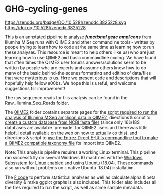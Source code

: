 # GHG-cycling-genes
https://zenodo.org/badge/DOI/10.5281/zenodo.3825228.svg https://doi.org/10.5281/zenodo.3825228

This is an annotated pipeline to analyze **_functional gene amplicons_** from Illumina MiSeq runs with QIIME 2 and other commandline tools - written by people trying to learn how to code at the same time as learning how to run these analyses. This resource is meant to help others  (like us) who are just learning how to use QIIME2 and basic commandline coding. We have found that often times the QIIME2 user forums answers/solutions seem to be written by people who are experts and assume others know how to do many of the basic behind-the-scenes formatting and editing of data/files that were mysterious to us. Here we present code and descriptions that will hopefully help fellow n00bs. We hope this is useful, and welcome suggestions for improvement!

The raw sequence reads for this analysis can be found in the [Raw_Illumina_Seq_Reads](https://github.com/alissacox/GHG-cycling-genes/tree/master/Raw_Illumina_Seq_Reads) folder.

The [QIIME2](https://github.com/alissacox/GHG-cycling-genes/tree/master/QIIME2) folder contains separate pages for the [script required to run the analysis of Illumina MiSeq amplicon data in QIIME2](https://github.com/alissacox/GHG-cycling-genes/blob/master/QIIME2/Analysis_pipeline.md), directions & script to [create a custom database from NCBI fasta files](https://github.com/alissacox/GHG-cycling-genes/blob/master/QIIME2/Custom_Database_Creation) (since only 16S/18S databases are available 'premade' for QIIME2 users and there was little helpful detail available on the web on how to actually do this), and directions & script to [use the Entrez Direct E-Utils commandline tool to make a QIIME2 compatible taxonomy file](https://github.com/alissacox/GHG-cycling-genes/blob/master/QIIME2/Custom_Database_Taxonomy) for import into QIIME2.

Note: This analysis pipeline requires a working Linux terminal. This pipeline ran successfully on several Windows 10 machines with the [Windows Subsystem for Linux enabled](https://www.windowscentral.com/install-windows-subsystem-linux-windows-10) and using Ubuntu (18.04). These commands also ran without problems on a native Ubuntu (18.04) installation.

The [R code](https://github.com/alissacox/GHG-cycling-genes/tree/master/R_code) to perform statistical analyses as well as calculate alpha & beta diversity & make ggplot graphs is also included. This folder also includes all the files required to run the script, as well as some sample metadata.
